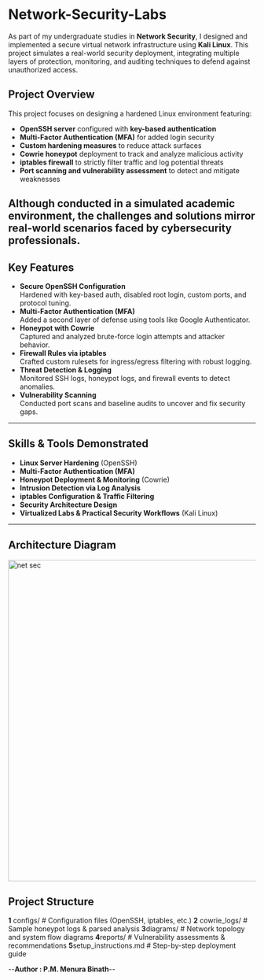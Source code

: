 # Network-Security-Labs 
As part of my undergraduate studies in **Network Security**, I designed and implemented a secure virtual network infrastructure using **Kali Linux**. This project simulates a real-world security deployment, integrating multiple layers of protection, monitoring, and auditing techniques to defend against unauthorized access.

## Project Overview
This project focuses on designing a hardened Linux environment featuring:

- **OpenSSH server** configured with **key-based authentication**
- **Multi-Factor Authentication (MFA)** for added login security
- **Custom hardening measures** to reduce attack surfaces
- **Cowrie honeypot** deployment to track and analyze malicious activity
- **iptables firewall** to strictly filter traffic and log potential threats
- **Port scanning and vulnerability assessment** to detect and mitigate weaknesses

Although conducted in a simulated academic environment, the challenges and solutions mirror real-world scenarios faced by cybersecurity professionals.
---

## Key Features
- **Secure OpenSSH Configuration**  
  Hardened with key-based auth, disabled root login, custom ports, and protocol tuning.
- **Multi-Factor Authentication (MFA)**  
  Added a second layer of defense using tools like Google Authenticator.
- **Honeypot with Cowrie**  
  Captured and analyzed brute-force login attempts and attacker behavior.
- **Firewall Rules via iptables**  
  Crafted custom rulesets for ingress/egress filtering with robust logging.
- **Threat Detection & Logging**  
  Monitored SSH logs, honeypot logs, and firewall events to detect anomalies.
- **Vulnerability Scanning**  
  Conducted port scans and baseline audits to uncover and fix security gaps.

---

## Skills & Tools Demonstrated
- **Linux Server Hardening** (OpenSSH)
- **Multi-Factor Authentication (MFA)**
- **Honeypot Deployment & Monitoring** (Cowrie)
- **Intrusion Detection via Log Analysis**
- **iptables Configuration & Traffic Filtering**
- **Security Architecture Design**
- **Virtualized Labs & Practical Security Workflows** (Kali Linux)

---
## Architecture Diagram
<img width="1236" height="653" alt="net sec" src="https://github.com/user-attachments/assets/d3b4cdb2-8761-4fc0-b811-72eb4e7cab59" /> 

## Project Structure
**1** configs/ # Configuration files (OpenSSH, iptables, etc.)
**2** cowrie_logs/ # Sample honeypot logs & parsed analysis
**3**diagrams/ # Network topology and system flow diagrams
**4**reports/ # Vulnerability assessments & recommendations
**5**setup_instructions.md # Step-by-step deployment guide

--**Author : P.M. Menura Binath**--
